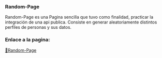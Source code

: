 ### Random-Page

Random-Page es una Pagina sencilla que tuvo como finalidad, practicar la integración de una api publica.
Consiste en generar aleatoriamente distintos perfiles de personas y sus datos.

### Enlace a la pagina:
[🔗Random-Page](https://apirandom.web.app/) 
